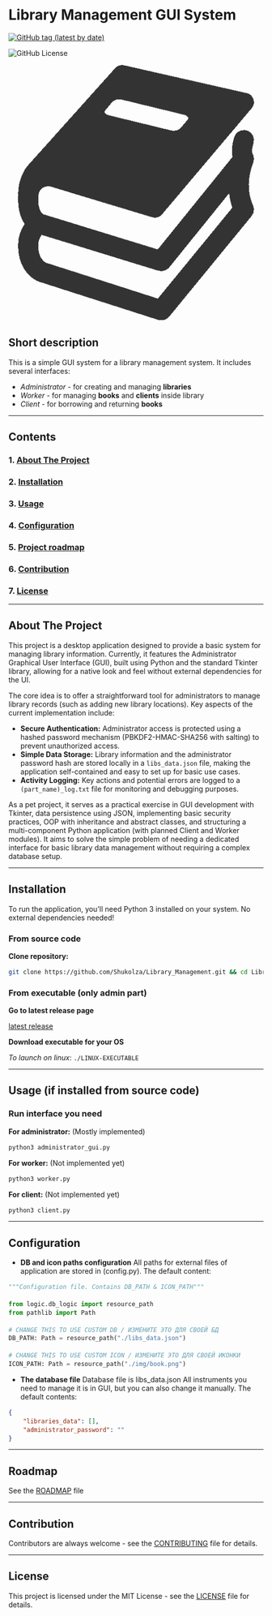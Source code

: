 # Library Management GUI System

[![GitHub tag (latest by date)](https://img.shields.io/github/v/tag/Shukolza/Library_Management?style=flat-square)](https://github.com/Shukolza/Library_Management/tags)

![GitHub License](https://img.shields.io/github/license/Shukolza/Library_Management)

![app logo](/img/book.png)

## Short description

This is a simple GUI system for a library management system. It includes several interfaces:

* *Administrator* - for creating and managing **libraries**
* *Worker* - for managing **books** and **clients** inside library
* *Client* - for borrowing and returning **books**

---

## Contents

### 1. [About The Project](#about-the-project)

### 2. [Installation](#installation)

### 3. [Usage](#usage)

### 4. [Configuration](#configuration)

### 5. [Project roadmap](#roadmap)

### 6. [Contribution](#contribution)

### 7. [License](#license)

---

## About The Project

This project is a desktop application designed to provide a basic system for managing library information. Currently, it features the Administrator Graphical User Interface (GUI), built using Python and the standard Tkinter library, allowing for a native look and feel without external dependencies for the UI.

The core idea is to offer a straightforward tool for administrators to manage library records (such as adding new library locations). Key aspects of the current implementation include:

* **Secure Authentication:** Administrator access is protected using a hashed password mechanism (PBKDF2-HMAC-SHA256 with salting) to prevent unauthorized access.
* **Simple Data Storage:** Library information and the administrator password hash are stored locally in a `libs_data.json` file, making the application self-contained and easy to set up for basic use cases.
* **Activity Logging:** Key actions and potential errors are logged to a `(part_name)_log.txt` file for monitoring and debugging purposes.

As a pet project, it serves as a practical exercise in GUI development with Tkinter, data persistence using JSON, implementing basic security practices, OOP with inheritance and abstract classes, and structuring a multi-component Python application (with planned Client and Worker modules). It aims to solve the simple problem of needing a dedicated interface for basic library data management without requiring a complex database setup.

---

## Installation

To run the application, you'll need Python 3 installed on your system. No external dependencies needed!

### From source code

**Clone repository:**

``` bash
git clone https://github.com/Shukolza/Library_Management.git && cd Library_Management
```

### From executable (only admin part)

**Go to latest release page**

[latest release](https://github.com/Shukolza/Library_Management/releases/tag/v0.4.0-admin-beta)

**Download executable for your OS**

*To launch on linux*: ```./LINUX-EXECUTABLE```

---

## Usage (if installed from source code)

### Run interface you need

**For administrator:** (Mostly implemented)

``` bash
python3 administrator_gui.py
```

**For worker:** (Not implemented yet)

``` bash
python3 worker.py
```

**For client:** (Not implemented yet)

``` bash
python3 client.py
```

---

## Configuration

* **DB and icon paths configuration**
All paths for external files of application are stored in (config.py). The default content:

``` python
"""Configuration file. Contains DB_PATH & ICON_PATH"""

from logic.db_logic import resource_path
from pathlib import Path

# CHANGE THIS TO USE CUSTOM DB / ИЗМЕНИТЕ ЭТО ДЛЯ СВОЕЙ БД
DB_PATH: Path = resource_path("./libs_data.json")

# CHANGE THIS TO USE CUSTOM ICON / ИЗМЕНИТЕ ЭТО ДЛЯ СВОЕЙ ИКОНКИ
ICON_PATH: Path = resource_path("./img/book.png")

```

* **The database file**
Database file is libs_data.json
All instruments you need to manage it is in GUI, but you can also change it manually.
The default contents:

``` JSON
{
    "libraries_data": [],
    "administrator_password": ""
}
```

---

## Roadmap

See the [ROADMAP](ROADMAP.md) file

---

## Contribution

Contributors are always welcome - see the [CONTRIBUTING](CONTRIBUTING.md) file for details.

---

## License

This project is licensed under the MIT License - see the [LICENSE](LICENSE) file for details.
